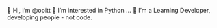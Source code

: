 👋 Hi, I’m @opitt
👀 I’m interested in Python ...
🌱 I’m a Learning Developer, developing people - not code. 

<!---
opitt/opitt is a ✨ special ✨ repository because its `README.md` (this file) appears on your GitHub profile.
You can click the Preview link to take a look at your changes.
--->
